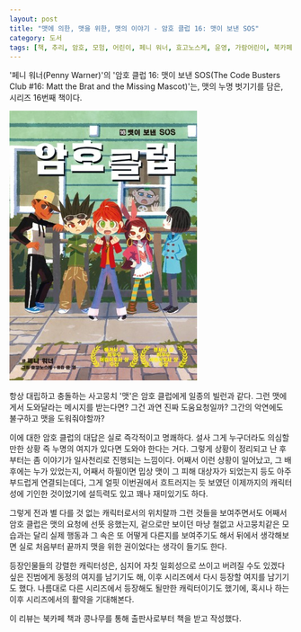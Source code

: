 ```yaml
---
layout: post
title: "맷에 의한, 맷을 위한, 맷의 이야기 - 암호 클럽 16: 맷이 보낸 SOS"
category: 도서
tags: [책, 추리, 암호, 모험, 어린이, 페니 워너, 효고노스케, 윤영, 가람어린이, 북카페 책과 콩나무, 서평]
---
```


'페니 워너(Penny Warner)'의
'암호 클럽 16: 맷이 보낸 SOS(The Code Busters Club #16: Matt the Brat and the Missing Mascot)'는,
맷의 누명 벗기기를 담은, 시리즈 16번째 책이다.

![표지](/images/the-code-busters-club-16-matt-the-brat-and-the-missing-mascot-book-h480.jpg)

항상 대립하고 충돌하는 사고뭉치 '맷'은 암호 클럽에게 일종의 빌런과 같다.
그런 맷에게서 도와달라는 메시지를 받는다면?
그건 과연 진짜 도움요청일까?
그간의 악연에도 불구하고 맷을 도워줘야할까?

이에 대한 암호 클럽의 대답은 실로 즉각적이고 명쾌하다.
설사 그게 누구더라도
의심할만한 상황 즉 누명의 여지가 있다면 도와야 한다는 거다.
그렇게 상황이 정리되고 난 후부터는 좀 이야기가 일사천리로 진행되는 느낌이다.
어째서 이런 상황이 일어났고, 그 배후에는 누가 있었는지,
어째서 하필이면 밉상 맷이 그 피해 대상자가 되었는지 등도
아주 부드럽게 연결되는데다,
그게 얼핏 이번권에서 흐트러지는 듯 보였던 이제까지의 캐릭터성에 기인한 것이었기에
설득력도 있고 꽤나 재미있기도 하다.

그렇게 전과 별 다를 것 없는 캐릭터로서의 위치랄까 그런 것들을 보여주면서도
어째서 암호 클럽은 맷의 요청에 선뜻 응했는지,
겉으로만 보이던 마냥 철없고 사고뭉치같은 모습과는 달리
실제 행동과 그 속은 또 어떻게 다른지를 보여주기도 해서
뒤에서 생각해보면 실로 처음부터 끝까지 맷을 위한 권이었다는 생각이 들기도 한다.

등장인물들의 <!-- 콕 집어 말하자면, 맷의 --> 강렬한 캐릭터성은,
심지어 <!-- 꽤나 선을 넘은 짓을 벌였기에 --> 자칫 일회성으로 쓰이고 버려질 수도 있겠다 싶은 진범에게 동정의 여지를 남기기도 해,
이후 시리즈에서 다시 등장할 여지를 남기기도 했다.
나름대로 다른 시리즈에서 등장해도 될만한 캐릭터이기도 했기에,
혹시나 하는 이후 시리즈에서의 활약을 기대해본다.



<div class="im im-info">
이 리뷰는 북카페 책과 콩나무를 통해 출판사로부터 책을 받고 작성했다.
</div>
